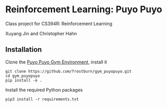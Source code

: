 # Reinforcement Learning: Puyo Puyo
Class project for CS394R: Reinforcement Learning

Xuyang Jin and Christopher Hahn


## Installation
Clone the [Puyo Puyo Gym Environment](https://github.com/frostburn/gym_puyopuyo), install it
```
git clone https://github.com/frostburn/gym_puyopuyo.git
cd gym_puyopuyo
pip install -e .
```
Install the required Python packages
```
pip3 install -r requirements.txt
```
